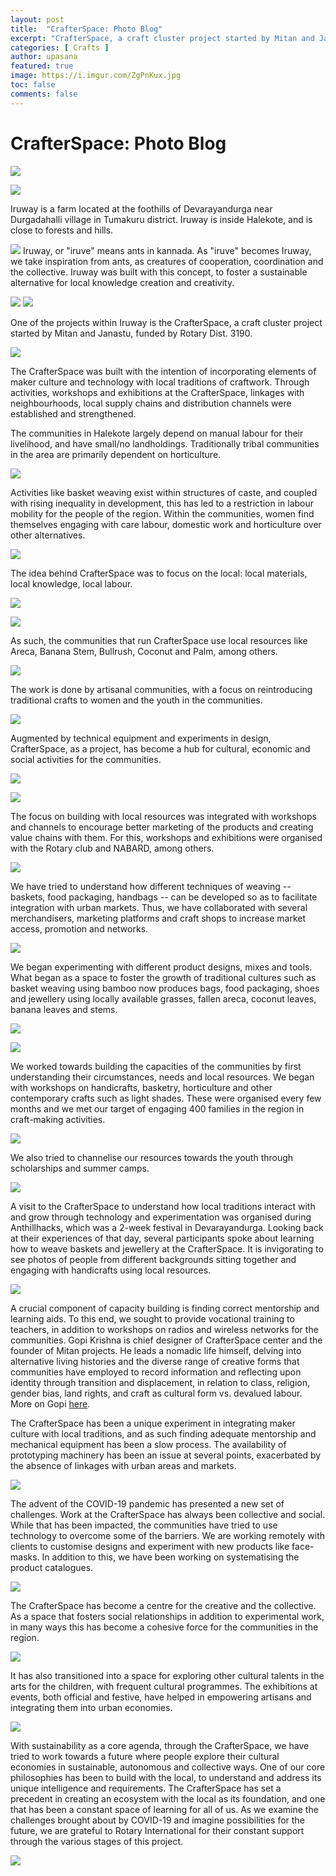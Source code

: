 ```yaml
---
layout: post
title:  "CrafterSpace: Photo Blog"
excerpt: "CrafterSpace, a craft cluster project started by Mitan and Janastu, funded by Rotary Dist. 3190."
categories: [ Crafts ]
author: upasana
featured: true
image: https://i.imgur.com/ZgPnKux.jpg
toc: false
comments: false
---
```


# CrafterSpace: Photo Blog

![](https://i.imgur.com/ZgPnKux.jpg)


![](https://i.imgur.com/M7vmXma.jpg)

Iruway is a farm located at the foothills of Devarayandurga near Durgadahalli village in Tumakuru district. Iruway is inside Halekote, and is close to forests and hills.

![](https://i.imgur.com/Jk9mcmU.jpg)
Iruway, or "iruve" means ants in kannada. As "iruve" becomes Iruway, we take inspiration from ants, as creatures of cooperation, coordination and the collective. Iruway was built with this concept, to foster a sustainable alternative for local knowledge creation and creativity.

<div class="two-by-two">
  
  <img src="https://i.imgur.com/Jm83GUn.jpg" />

  <img src="https://i.imgur.com/sTdVM0p.jpg" />
  
</div>


One of the projects within Iruway is the CrafterSpace, a craft cluster project started by Mitan and Janastu, funded by Rotary Dist. 3190.

![](https://i.imgur.com/52sm5M0.jpg)

The CrafterSpace was built with the intention of incorporating elements of maker culture and technology with local traditions of craftwork. Through activities, workshops and exhibitions at the CrafterSpace, linkages with neighbourhoods, local supply chains and distribution channels were established and strengthened.

The communities in Halekote largely depend on manual labour for their livelihood, and have small/no landholdings. Traditionally tribal communities in the area are primarily dependent on horticulture.

![](https://i.imgur.com/jWaExD1.jpg)

Activities like basket weaving exist within structures of caste, and coupled with rising inequality in development, this has led to a restriction in labour mobility for the people of the region. Within the communities, women find themselves engaging with care labour, domestic work and horticulture over other alternatives.

![](https://i.imgur.com/jpCi5nJ.jpg)

The idea behind CrafterSpace was to focus on the local: local materials, local knowledge, local labour.

![](https://i.imgur.com/Jem2F9c.jpg)

![](https://i.imgur.com/KllN1uw.jpg)


As such, the communities that run CrafterSpace use local resources like Areca, Banana Stem, Bullrush, Coconut and Palm, among others.

![](https://i.imgur.com/JgApH3N.jpg)

The work is done by artisanal communities, with a focus on reintroducing traditional crafts to women and the youth in the communities.

![](https://i.imgur.com/u46KZwx.jpg)

Augmented by technical equipment and experiments in design, CrafterSpace, as a project, has become a hub for cultural, economic and social activities for the communities.

![](https://i.imgur.com/6SgPDLU.jpg)

![](https://i.imgur.com/DrC13aD.jpg)


The focus on building with local resources was integrated with workshops and channels to encourage better marketing of the products and creating value chains with them. For this, workshops and exhibitions were organised with the Rotary club and NABARD, among others.

![](https://i.imgur.com/LJOwUI6.jpg)

We have tried to understand how different techniques of weaving -- baskets, food packaging, handbags -- can be developed so as to facilitate integration with urban markets. Thus, we have collaborated with several merchandisers, marketing platforms and craft shops to increase market access, promotion and networks.

![](https://i.imgur.com/ff1kUSk.jpg)

We began experimenting with different product designs, mixes and tools. What began as a space to foster the growth of traditional cultures such as basket weaving using bamboo now produces bags, food packaging, shoes and jewellery using locally available grasses, fallen areca, coconut leaves, banana leaves and stems.

![](https://i.imgur.com/ruhZ0fr.jpg)

![](https://i.imgur.com/zpdlnz1.jpg)

We worked towards building the capacities of the communities by first understanding their circumstances, needs and local resources. We began with workshops on handicrafts, basketry, horticulture and other contemporary crafts such as light shades. These were organised every few months and we met our target of engaging 400 families in the region in craft-making activities.

![](https://i.imgur.com/OZyY7DK.jpg)

We also tried to channelise our resources towards the youth through scholarships and summer camps.

![](https://i.imgur.com/ZzLjNOD.jpg)

A visit to the CrafterSpace to understand how local traditions interact with and grow through technology and experimentation was organised during Anthillhacks, which was a 2-week festival in Devarayandurga. Looking back at their experiences of that day, several participants spoke about learning how to weave baskets and jewellery at the CrafterSpace. It is invigorating to see photos of people from different backgrounds sitting together and engaging with handicrafts using local resources.

![](https://i.imgur.com/MicSblo.jpg)

A crucial component of capacity building is finding correct mentorship and learning aids. To this end, we sought to provide vocational training to teachers, in addition to workshops on radios and wireless networks for the communities. Gopi Krishna is chief designer of CrafterSpace center and the founder of Mitan projects. He leads a nomadic life himself, delving into alternative living histories and the diverse range of creative forms that communities have employed to record information and reflecting upon identity through transition and displacement, in relation to class, religion, gender bias, land rights, and craft as cultural form vs. devalued labour. More on Gopi [here](https://docs.google.com/document/d/1ts1Ziffm55lTlX6DbnsF3o6RDdpZVABdXJkMwQMp3Cg). 

The CrafterSpace has been a unique experiment in integrating maker culture with local traditions, and as such finding adequate mentorship and mechanical equipment has been a slow process. The availability of prototyping machinery has been an issue at several points, exacerbated by the absence of linkages with urban areas and markets.

![](https://i.imgur.com/pt5mQgP.jpg)

The advent of the COVID-19 pandemic has presented a new set of challenges. Work at the CrafterSpace has always been collective and social. While that has been impacted, the communities have tried to use technology to overcome some of the barriers. We are working remotely with clients to customise designs and experiment with new products like face-masks. In addition to this, we have been working on systematising the product catalogues.

![](https://i.imgur.com/in6WKiB.jpg)

The CrafterSpace has become a centre for the creative and the collective. As a space that fosters social relationships in addition to experimental work, in many ways this has become a cohesive force for the communities in the region.

![](https://i.imgur.com/jKmUZUe.jpg)

It has also transitioned into a space for exploring other cultural talents in the arts for the children, with frequent cultural programmes. The exhibitions at events, both official and festive, have helped in empowering artisans and integrating them into urban economies.

![](https://i.imgur.com/wTNARYi.jpg)

With sustainability as a core agenda, through the CrafterSpace, we have tried to work towards a future where people explore their cultural economies in sustainable, autonomous and collective ways. One of our core philosophies has been to build with the local, to understand and address its unique intelligence and requirements. The CrafterSpace has set a precedent in creating an ecosystem with the local as its foundation, and one that has been a constant space of learning for all of us. As we examine the challenges brought about by COVID-19 and imagine possibilities for the future, we are grateful to Rotary International for their constant support through the various stages of this project.

![](https://i.imgur.com/L42aYPB.jpg)







